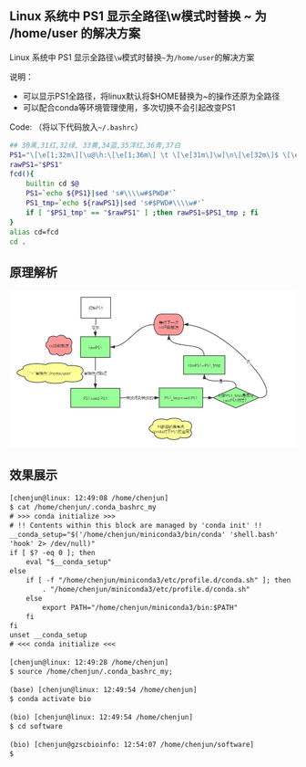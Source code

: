 ## Linux 系统中 PS1 显示全路径\w模式时替换 ~ 为 /home/user 的解决方案
Linux 系统中 PS1 显示全路径`\w`模式时替换`~`为`/home/user`的解决方案

说明：
- 可以显示PS1全路径，将linux默认将$HOME替换为~的操作还原为全路径
- 可以配合conda等环境管理使用，多次切换不会引起改变PS1


Code: （将以下代码放入`~/.bashrc`）
```bash
## 30黑,31红,32绿, 33黄,34蓝,35洋红,36青,37白
PS1="\[\e[1;32m\][\u@\h:\[\e[1;36m\] \t \[\e[31m\]\w]\n\[\e[32m\]$ \[\e[m\]"
rawPS1="$PS1"
fcd(){
    builtin cd $@
    PS1=`echo ${PS1}|sed 's#\\\\w#$PWD#'`
    PS1_tmp=`echo ${rawPS1}|sed 's#$PWD#\\\\w#'`
    if [ "$PS1_tmp" == "$rawPS1" ] ;then rawPS1=$PS1_tmp ; fi
}
alias cd=fcd
cd .
```

## 原理解析

![](./img/PS1_process.png)


## 效果展示
```shell
[chenjun@linux: 12:49:08 /home/chenjun]
$ cat /home/chenjun/.conda_bashrc_my
# >>> conda initialize >>>
# !! Contents within this block are managed by 'conda init' !!
__conda_setup="$('/home/chenjun/miniconda3/bin/conda' 'shell.bash' 'hook' 2> /dev/null)"
if [ $? -eq 0 ]; then
    eval "$__conda_setup"
else
    if [ -f "/home/chenjun/miniconda3/etc/profile.d/conda.sh" ]; then
        . "/home/chenjun/miniconda3/etc/profile.d/conda.sh"
    else
        export PATH="/home/chenjun/miniconda3/bin:$PATH"
    fi
fi
unset __conda_setup
# <<< conda initialize <<<

[chenjun@linux: 12:49:28 /home/chenjun]
$ source /home/chenjun/.conda_bashrc_my;

(base) [chenjun@linux: 12:49:54 /home/chenjun]
$ conda activate bio

(bio) [chenjun@linux: 12:49:54 /home/chenjun]
$ cd software

(bio) [chenjun@gzscbioinfo: 12:54:07 /home/chenjun/software]
$ 
```

